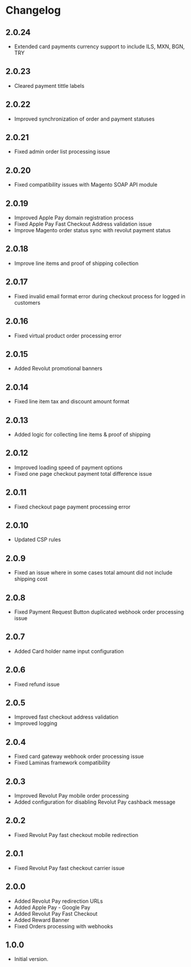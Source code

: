 # Changelog

## 2.0.24

- Extended card payments currency support to include ILS, MXN, BGN, TRY 

## 2.0.23

- Cleared payment tittle labels

## 2.0.22

- Improved synchronization of order and payment statuses

## 2.0.21

- Fixed admin order list processing issue

## 2.0.20

- Fixed compatibility issues with Magento SOAP API module

## 2.0.19

- Improved Apple Pay domain registration process
- Fixed Apple Pay Fast Checkout Address validation issue
- Improve Magento order status sync with revolut payment status

## 2.0.18

- Improve line items and proof of shipping collection

## 2.0.17

- Fixed invalid email format error during checkout process for logged in customers

## 2.0.16

- Fixed virtual product order processing error

## 2.0.15

- Added Revolut promotional banners

## 2.0.14

- Fixed line item tax and discount amount format

## 2.0.13

- Added logic for collecting line items & proof of shipping

## 2.0.12

- Improved loading speed of payment options
- Fixed one page checkout payment total difference issue

## 2.0.11

- Fixed checkout page payment processing error

## 2.0.10

- Updated CSP rules

## 2.0.9

- Fixed an issue where in some cases total amount did not include shipping cost

## 2.0.8

- Fixed Payment Request Button duplicated webhook order processing issue

## 2.0.7

- Added Card holder name input configuration

## 2.0.6

- Fixed refund issue

## 2.0.5

- Improved fast checkout address validation
- Improved logging

## 2.0.4

- Fixed card gateway webhook order processing issue
- Fixed Laminas framework compatibility

## 2.0.3

- Improved Revolut Pay mobile order processing
- Added configuration for disabling Revolut Pay cashback message

## 2.0.2

- Fixed Revolut Pay fast checkout mobile redirection

## 2.0.1

- Fixed Revolut Pay fast checkout carrier issue

## 2.0.0

- Added Revolut Pay redirection URLs
- Added Apple Pay - Google Pay
- Added Revolut Pay Fast Checkout
- Added Reward Banner
- Fixed Orders processing with webhooks

## 1.0.0

- Initial version.
